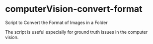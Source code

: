 # computerVision-convert-format
Script to Convert the Format of Images in a Folder

The script is useful especially for ground truth issues in the computer vision.
